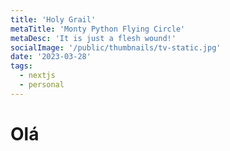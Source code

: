 ```yaml
---
title: 'Holy Grail'
metaTitle: 'Monty Python Flying Circle'
metaDesc: 'It is just a flesh wound!'
socialImage: '/public/thumbnails/tv-static.jpg'
date: '2023-03-28'
tags:
  - nextjs
  - personal
---
```


# Olá
